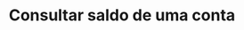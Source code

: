 ---
title: Consultar saldo de uma conta
api:
  file: openfinance e payments.yaml
  operationId: get_v1-accounts-accountid-balances
hidden: false
---